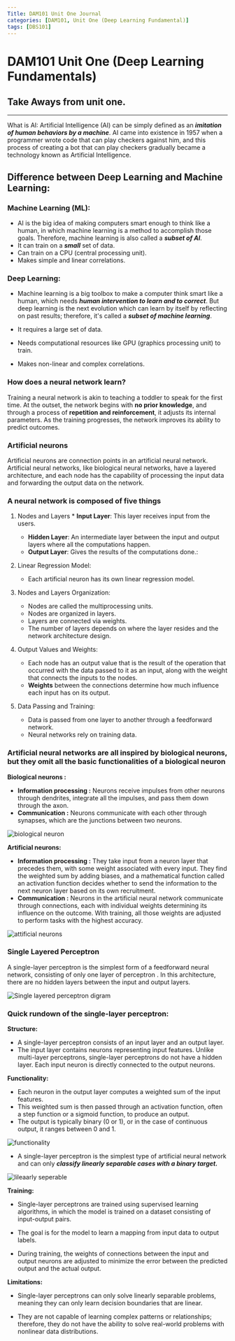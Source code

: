 ```yaml
---
Title: DAM101 Unit One Journal
categories: [DAM101, Unit One (Deep Learning Fundamental)]
tags: [DBS101]
---
```


# DAM101 Unit One (Deep Learning Fundamentals)

## Take Aways from unit one.

___

What is AI: Artificial Intelligence (AI) can be simply defined as an ***imitation of human behaviors by a machine***. AI came into existence in 1957 when a programmer wrote code that can play checkers against him, and this process of creating a bot that can play checkers gradually became a technology known as Artificial Intelligence.

## Difference between Deep Learning and Machine Learning:

### Machine Learning (ML):

* AI is the big idea of making computers smart enough to think like a human, in which machine learning is a method to accomplish those goals. Therefore, machine learning is also called a ***subset of AI***.
* It can train on a ***small*** set of data.
* Can train on a CPU (central processing unit).
* Makes simple and linear correlations.

### Deep Learning:

* Machine learning is a big toolbox to make a computer think smart like a human, which needs ***human intervention to learn and to correct***. But deep learning is the next evolution which can learn by itself by reflecting on past results; therefore, it's called a ***subset of machine learning***.

* It requires a large set of data.
* Needs computational resources like GPU (graphics processing unit) to train.
* Makes non-linear and complex correlations.

### How does a neural network learn? 
Training a neural network is akin to teaching a toddler to speak for the first time. At the outset, the network begins with **no prior knowledge**, and through a process of **repetition and reinforcement**, it adjusts its internal parameters. As the training progresses, the network improves its ability to predict outcomes.

### Artificial neurons

Artificial neurons are connection points in an artificial neural network. Artificial neural networks, like biological neural networks, have a layered architecture, and each node has the capability of processing the input data and forwarding the output data on the network.

### A neural network is composed of five things

1. Nodes and Layers    * **Input Layer**: This layer receives input from the users.
    * **Hidden Layer**: An intermediate layer between the input and output layers where all the computations happen.
    * **Output Layer**: Gives the results of the computations done.:


2. Linear Regression Model:

    * Each artificial neuron has its own linear regression model.

3. Nodes and Layers Organization:

    * Nodes are called the multiprocessing units.
    * Nodes are organized in layers.
    * Layers are connected via weights.
    * The number of layers depends on where the layer resides and the network architecture design.

4. Output Values and Weights:

    * Each node has an output value that is the result of the operation that occurred with the data passed to it as an input, along with the weight that connects the inputs to the nodes.
    * **Weights** between the connections determine how much influence each input has on its output.

5. Data Passing and Training:

    * Data is passed from one layer to another through a feedforward network.
    * Neural networks rely on training data.

### Artificial neural networks are all inspired by biological neurons, but they omit all the basic functionalities of a biological neuron

**Biological neurons :**

* **Information processing :** Neurons receive impulses from other neurons through dendrites, integrate all the impulses, and pass them down through the axon.
* **Communication :** Neurons communicate with each other through synapses, which are the junctions between two neurons.

![biological neuron](https://media.geeksforgeeks.org/wp-content/uploads/20221219111342/Biological-Neuron-and-similarity-with-neural-network.png)

**Artificial neurons:**

* **Information processing :** They take input from a neuron layer that precedes them, with some weight associated with every input. They find the weighted sum by adding biases, and a mathematical function called an activation function decides whether to send the information to the next neuron layer based on its own recruitment.
* **Communication :** Neurons in the artificial neural network communicate through connections, each with individual weights determining its influence on the outcome. With training, all those weights are adjusted to perform tasks with the highest accuracy.

![attificial neurons](https://media.geeksforgeeks.org/wp-content/uploads/nodeNeural.jpg)


### Single Layered Perceptron

A single-layer perceptron is the simplest form of a feedforward neural network, consisting of only one layer of perceptron . In this architecture, there are no hidden layers between the input and output layers.

![Single layered perceptron digram](https://media.geeksforgeeks.org/wp-content/uploads/20221219111343/Single-Layer-Perceptron.png)

### Quick rundown of the single-layer perceptron:

**Structure:**

* A single-layer perceptron consists of an input layer and an output layer. 
* The input layer contains neurons representing input features. Unlike multi-layer perceptrons, single-layer perceptrons do not have a hidden layer. Each input neuron is directly connected to the output neurons.

**Functionality:**

* Each neuron in the output layer computes a weighted sum of the input features.
* This weighted sum is then passed through an activation function, often a step function or a sigmoid function, to produce an output. 
* The output is typically binary (0 or 1), or in the case of continuous output, it ranges between 0 and 1.

![functionality](https://www.simplilearn.com/ice9/free_resources_article_thumb/Perceptron/general-diagram-of-perceptron-for-supervised-learning_4.jpg)

* A single-layer perceptron is the simplest type of artificial neural network and can only ***classify linearly separable cases with a binary target.***

![lileaarly seperable](https://slideplayer.com/slide/13762835/85/images/2/Linear+separability+Hyperplane.+In+2D%3A+Feature+1..jpg)

**Training:**
* Single-layer perceptrons are trained using supervised learning algorithms, in which the model is trained on a dataset consisting of input-output pairs. 

* The goal is for the model to learn a mapping from input data to output labels. 

* During training, the weights of connections between the input and output neurons are adjusted to minimize the error between the predicted output and the actual output.

**Limitations:**

* Single-layer perceptrons can only solve linearly separable problems, meaning they can only learn decision boundaries that are linear.

* They are not capable of learning complex patterns or relationships; therefore, they do not have the ability to solve real-world problems with nonlinear data distributions.









